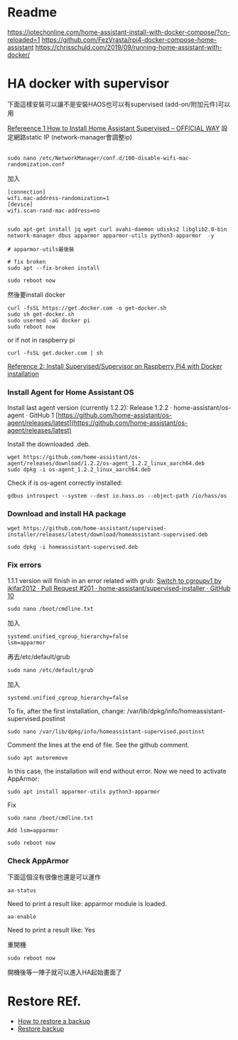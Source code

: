 # Readme



https://iotechonline.com/home-assistant-install-with-docker-compose/?cn-reloaded=1
https://github.com/FezVrasta/rpi4-docker-compose-home-assistant
https://chrisschuld.com/2019/09/running-home-assistant-with-docker/

# HA docker with supervisor

下面這樣安裝可以讓不是安裝HAOS也可以有supervised (add-on/附加元件)可以用

[Refereence 1 How to Install Home Assistant Supervised – OFFICIAL WAY](https://peyanski.com/how-to-install-home-assistant-supervised-official-way/)
設定網路static IP (network-manager會調整ip) <br>
 <br>
```
sudo nano /etc/NetworkManager/conf.d/100-disable-wifi-mac-randomization.conf
```
加入
```
[connection]
wifi.mac-address-randomization=1
[device]
wifi.scan-rand-mac-address=no
```

```

sudo apt-get install jq wget curl avahi-daemon udisks2 libglib2.0-bin network-manager dbus apparmor apparmor-utils python3-apparmor  -y

# apparmor-utils最後裝

# fix broken
sudo apt --fix-broken install

sudo reboot now
```

然後要install docker
```
curl -fsSL https://get.docker.com -o get-docker.sh
sudo sh get-docker.sh
sudo usermod -aG docker pi
sudo reboot now
```
or if not in raspberry pi
```
curl -fsSL get.docker.com | sh
```

[Reference 2: Install Supervised/Supervisor on Raspberry Pi4 with Docker installation](https://community.home-assistant.io/t/install-supervised-supervisor-on-raspberry-pi4-with-docker-installation/291186/27)

### Install Agent for Home Assistant OS


Install last agent version (currently 1.2.2): Release 1.2.2 · home-assistant/os-agent · GitHub 1
[https://github.com/home-assistant/os-agent/releases/latest](https://github.com/home-assistant/os-agent/releases/latest)

Install the downloaded .deb. 

```
wget https://github.com/home-assistant/os-agent/releases/download/1.2.2/os-agent_1.2.2_linux_aarch64.deb
sudo dpkg -i os-agent_1.2.2_linux_aarch64.deb
```
Check if is os-agent correctly installed: 
```
gdbus introspect --system --dest io.hass.os --object-path /io/hass/os
```

### Download and install HA package

```
wget https://github.com/home-assistant/supervised-installer/releases/latest/download/homeassistant-supervised.deb

sudo dpkg -i homeassistant-supervised.deb
```
### Fix errors
1.1.1 version will finish in an error related with grub: 
[Switch to cgroupv1 by ikifar2012 · Pull Request #201 · home-assistant/supervised-installer · GitHub 10](https://github.com/home-assistant/supervised-installer/pull/201)

```
sudo nano /boot/cmdline.txt 
```
加入
```
systemd.unified_cgroup_hierarchy=false
lsm=apparmor
```
再去/etc/default/grub
```
sudo nano /etc/default/grub
```
加入
```
systemd.unified_cgroup_hierarchy=false
```

To fix, after the first installation, change: 
/var/lib/dpkg/info/homeassistant-supervised.postinst
```
sudo nano /var/lib/dpkg/info/homeassistant-supervised.postinst
```
Comment the lines at the end of file. See the github comment.

```
sudo apt autoremove
 ```
In this case, the installation will end without error.
Now we need to activate AppArmor:
```
sudo apt install apparmor-utils python3-apparmor 
```

Fix
```
sudo nano /boot/cmdline.txt

Add lsm=apparmor
```
```
sudo reboot now
```

### Check AppArmor

下面這個沒有很像也還是可以運作
```
aa-status
```

Need to print a result like: apparmor module is loaded.

```
aa-enable
```
Need to print a result like: Yes




重開機
```
sudo reboot now
```

開機後等一陣子就可以進入HA起始畫面了


# Restore REf.
- [How to restore a backup](https://community.home-assistant.io/t/how-to-restore-a-backup/227688)
- [Restore backup](https://community.home-assistant.io/t/restore-backup/401225)
